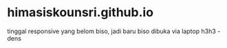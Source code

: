 # himasiskounsri.github.io
tinggal responsive yang belom biso, jadi baru biso dibuka via laptop h3h3
-dens
